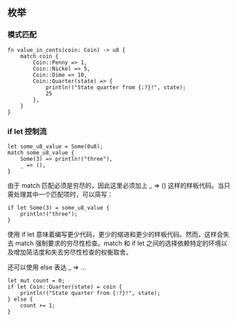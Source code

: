 ## 枚举

### 模式匹配

```
fn value_in_cents(coin: Coin) -> u8 {
    match coin {
        Coin::Penny => 1,
        Coin::Nickel => 5,
        Coin::Dime => 10,
        Coin::Quarter(state) => {
            println!("State quarter from {:?}!", state);
            25
        },
    }
}
```

### if let 控制流

```
let some_u8_value = Some(0u8);
match some_u8_value {
    Some(3) => println!("three"),
    _ => (),
}
```

由于 match 匹配必须是穷尽的，因此这里必须加上 _ => () 这样的样板代码。当只需处理其中一个匹配项时，可以简写：

```
if let Some(3) = some_u8_value {
    println!("three");
}
```

使用 if let 意味着编写更少代码，更少的缩进和更少的样板代码。然而，这样会失去 match 强制要求的穷尽性检查。match 和 if let 之间的选择依赖特定的环境以及增加简洁度和失去穷尽性检查的权衡取舍。

还可以使用 else 表达 _ => ...

```
let mut count = 0;
if let Coin::Quarter(state) = coin {
    println!("State quarter from {:?}!", state);
} else {
    count += 1;
}
```

